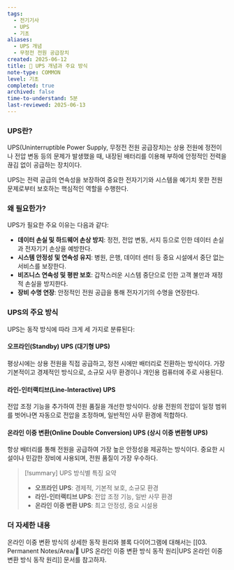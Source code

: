 ```yaml
---
tags:
  - 전기기사
  - UPS
  - 기초
aliases:
  - UPS 개념
  - 무정전 전원 공급장치
created: 2025-06-12
title: 📝 UPS 개념과 주요 방식
note-type: COMMON
level: 기초
completed: true
archived: false
time-to-understand: 5분
last-reviewed: 2025-06-13
---
```


### UPS란?
UPS(Uninterruptible Power Supply, 무정전 전원 공급장치)는 상용 전원에 정전이나 전압 변동 등의 문제가 발생했을 때, 내장된 배터리를 이용해 부하에 안정적인 전력을 끊김 없이 공급하는 장치이다.

UPS는 전력 공급의 연속성을 보장하여 중요한 전자기기와 시스템을 예기치 못한 전원 문제로부터 보호하는 핵심적인 역할을 수행한다.

### 왜 필요한가?

UPS가 필요한 주요 이유는 다음과 같다:

- **데이터 손실 및 하드웨어 손상 방지**: 정전, 전압 변동, 서지 등으로 인한 데이터 손실과 전자기기 손상을 예방한다.
- **시스템 안정성 및 연속성 유지**: 병원, 은행, 데이터 센터 등 중요 시설에서 중단 없는 서비스를 보장한다.
- **비즈니스 연속성 및 평판 보호**: 갑작스러운 시스템 중단으로 인한 고객 불만과 재정적 손실을 방지한다.
- **장비 수명 연장**: 안정적인 전원 공급을 통해 전자기기의 수명을 연장한다.

### UPS의 주요 방식

UPS는 동작 방식에 따라 크게 세 가지로 분류된다:

#### 오프라인(Standby) UPS (대기형 UPS)
평상시에는 상용 전원을 직접 공급하고, 정전 시에만 배터리로 전환하는 방식이다. 가장 기본적이고 경제적인 방식으로, 소규모 사무 환경이나 개인용 컴퓨터에 주로 사용된다.

#### 라인-인터랙티브(Line-Interactive) UPS
전압 조정 기능을 추가하여 전원 품질을 개선한 방식이다. 상용 전원의 전압이 일정 범위를 벗어나면 자동으로 전압을 조정하며, 일반적인 사무 환경에 적합하다.

#### 온라인 이중 변환(Online Double Conversion) UPS (상시 이중 변환형 UPS)
항상 배터리를 통해 전원을 공급하여 가장 높은 안정성을 제공하는 방식이다. 중요한 시설이나 민감한 장비에 사용되며, 전원 품질이 가장 우수하다.

>[!summary] UPS 방식별 특징 요약
>- **오프라인 UPS**: 경제적, 기본적 보호, 소규모 환경
>- **라인-인터랙티브 UPS**: 전압 조정 기능, 일반 사무 환경
>- **온라인 이중 변환 UPS**: 최고 안정성, 중요 시설용

### 더 자세한 내용

온라인 이중 변환 방식의 상세한 동작 원리와 블록 다이어그램에 대해서는 [[03. Permanent Notes/Area/📝 UPS 온라인 이중 변환 방식 동작 원리|UPS 온라인 이중 변환 방식 동작 원리]] 문서를 참고하자.